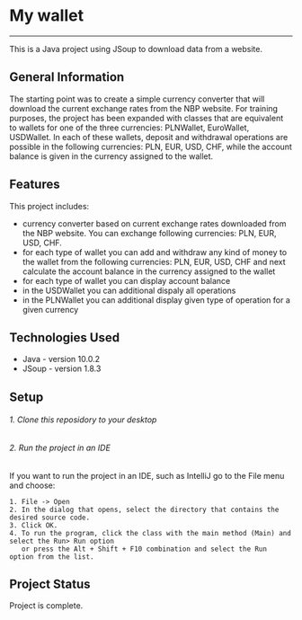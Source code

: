 # My wallet
***
This is a Java project using JSoup to download data from a website.

## General Information 
The starting point was to create a simple currency converter that will download the current exchange rates from the NBP website. 
For training purposes, the project has been expanded with classes that are equivalent to wallets for one of the three currencies: PLNWallet, EuroWallet, USDWallet. In each of these wallets, deposit and withdrawal operations are possible in the following currencies: PLN, EUR, USD, CHF, while the account balance is given in the currency assigned to the wallet.

## Features 
This project includes:
- currency converter based on current exchange rates downloaded from the NBP website. You can exchange following currencies: PLN, EUR, USD, CHF. 
- for each type of wallet you can add and withdraw any kind of money to the wallet from the following currencies: PLN, EUR, USD, CHF and next calculate the account balance in the currency assigned to the wallet
- for each type of wallet you can display account balance
- in the USDWallet you can additional dispaly all operations
- in the PLNWallet you can additional display given type of operation for a given currency

## Technologies Used
- Java - version 10.0.2
- JSoup - version 1.8.3

## Setup

###### 1. Clone this reposidory to your desktop

###### 2. Run the project in an IDE
 
If you want to run the project in an IDE, such as IntelliJ go to the File menu and choose:
```
1. File -> Open
2. In the dialog that opens, select the directory that contains the desired source code.
3. Click OK.
4. To run the program, click the class with the main method (Main) and select the Run> Run option 
   or press the Alt + Shift + F10 combination and select the Run option from the list.
```

## Project Status
Project is complete.



